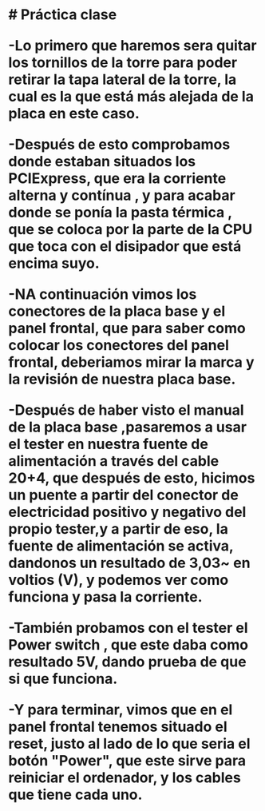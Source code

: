 <h1> # Práctica clase

-Lo primero que haremos sera quitar los tornillos de la torre para poder retirar la tapa lateral de la torre, la cual es la que 
está más alejada de la placa en este caso.

-Después de esto comprobamos donde estaban situados los PCIExpress, que era la corriente alterna y contínua , y para acabar donde 
se ponía la pasta térmica , que se coloca por la parte de la CPU que toca con el disipador que está encima suyo.

-NA continuación vimos los conectores de la placa base y el panel frontal, que para saber como colocar los conectores del panel frontal,
deberiamos mirar la marca y la revisión de nuestra placa base.

-Después de haber visto el manual de la placa base ,pasaremos a usar el tester en nuestra fuente de alimentación a través del cable
20+4, que después de esto, hicimos un puente a partir del conector de electricidad positivo y negativo del propio tester,y a partir
de eso, la fuente de alimentación se activa, dandonos un resultado de 3,03~ en voltios (V), y podemos ver como funciona y pasa la 
corriente. 

-También probamos con el tester el Power switch , que este daba como resultado 5V, dando prueba de que si que funciona.

-Y para terminar, vimos que en el panel frontal tenemos situado el reset, justo al lado de lo que seria el botón "Power", que este 
sirve para reiniciar el ordenador, y los cables que tiene cada uno.
